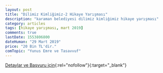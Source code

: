 ```yaml
---
layout: post
title: "Dilimiz Kimliğimiz-2 Hikaye Yarışması"
description: "karaman belediyesi dilimiz kimliğimiz hikaye yarışması"
category: articles
tags: [hikaye yarışması, mart 2019]
comments: true
lastDate: 1553806800
dateHuman: "29 Mart 2019"
price: "20 Bin TL'dir."
comTopic: "Yunus Emre ve Tasavvuf"
---
```


[Detaylar ve Başvuru için](https://www.karaman.bel.tr/HaberDetay.aspx?HaberId=4503&utm_source=edebiyatyarismalari.com&utm_medium=affiliate){:rel="nofollow"}{:target="_blank"}